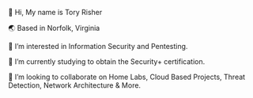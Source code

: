 👋 Hi, My name is Tory Risher

🌏 Based in Norfolk, Virginia

👀 I’m interested in Information Security and Pentesting.

🌱 I’m currently studying to obtain the Security+ certification.

💞️ I’m looking to collaborate on Home Labs, Cloud Based Projects, Threat Detection, Network Architecture & More.

<!---
Tory757/Tory757 is a ✨ special ✨ repository because its `README.md` (this file) appears on your GitHub profile.
You can click the Preview link to take a look at your changes.
--->
